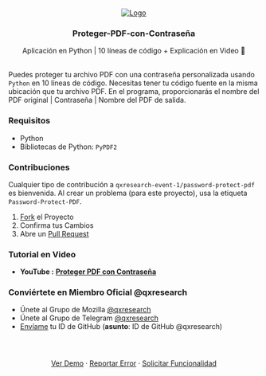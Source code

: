 <br />
<p align="center">
  <a href="https://www.youtube.com/channel/UCX7oe66V8zyFpAJyMfPL9VA   ">
    <img src="https://github.com/xiaowuc2/xiaowuc2/blob/master/source/qxr/ppdf.jpg   " alt="Logo">
  </a>

  <h3 align="center">Proteger-PDF-con-Contraseña</h3>

  <p align="center">
    Aplicación en Python | 10 líneas de código + Explicación en Video 🧭
    <br>
    <br />
  </p>
</p>

Puedes proteger tu archivo PDF con una contraseña personalizada usando `Python` en 10 líneas de código. Necesitas tener tu código fuente en la misma ubicación que tu archivo PDF. En el programa, proporcionarás el nombre del PDF original | Contraseña | Nombre del PDF de salida.

### Requisitos

* Python
* Bibliotecas de Python: `PyPDF2`

### Contribuciones

Cualquier tipo de contribución a `qxresearch-event-1/password-protect-pdf` es bienvenida. Al crear un problema (para este proyecto), usa la etiqueta `Password-Protect-PDF`.

1. [Fork](https://github.com/qxresearch/qxresearch-event-1/fork   ) el Proyecto
2. Confirma tus Cambios
3. Abre un [Pull Request](https://github.com/qxresearch/qxresearch-event-1/pulls   )


### Tutorial en Video

* **YouTube :** [**Proteger PDF con Contraseña**](https://youtu.be/Cxi3R3A7yMQ   )

### Conviértete en Miembro Oficial @qxresearch

* Únete al Grupo de Mozilla [@qxresearch](https://community.mozilla.org/en/groups/qx-research/   )
* Únete al Grupo de Telegram [@qxresearch](https://t.me/qxresearch   )
* <a href = "mailto: rohitmandal814566@gmail.com">Envíame</a> tu ID de GitHub (**asunto**: ID de GitHub @qxresearch)


<h3 align="center"></h3>

  <p align="center">
    <br>
    <br/>
    <a href="https://www.youtube.com/channel/UCX7oe66V8zyFpAJyMfPL9VA   ">Ver Demo</a>
    ·
    <a href="https://github.com/qxresearch/qxresearch-event-1/issues   ">Reportar Error</a>
    ·
    <a href="https://github.com/qxresearch/qxresearch-event-1/issues   ">Solicitar Funcionalidad</a>
    <br>
    <br />
  </p>
</p>
